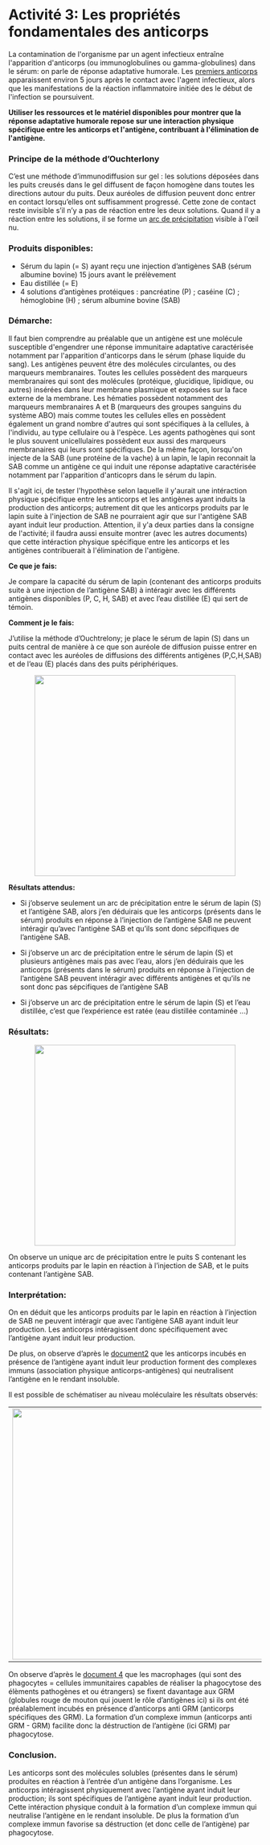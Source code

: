 # Activité 3: Les propriétés fondamentales des anticorps

La contamination de l'organisme par un agent infectieux entraîne l'apparition d'anticorps (ou immunoglobulines ou gamma-globulines) dans le sérum: on parle de réponse adaptative humorale. Les [premiers anticorps](https://ipfs.io/ipfs/QmYFKgDkv2iHoVboPoZuYvZtzaZCESoJjH1LMakyCJiBJb) apparaissent environ 5 jours après le contact avec l'agent infectieux, alors que les manifestations de la réaction inflammatoire initiée des le début de l'infection se poursuivent. 

**Utiliser les ressources et le matériel disponibles pour montrer que la réponse adaptative humorale repose sur une interaction physique spécifique entre les anticorps et l'antigène, contribuant à  l'élimination de l'antigène.**



### Principe de la méthode d’Ouchterlony

C’est une méthode d’immunodiffusion sur gel : les solutions déposées dans les puits creusés dans le gel diffusent de façon homogène dans toutes les directions autour du puits. Deux auréoles de diffusion peuvent donc entrer en contact lorsqu’elles ont suffisamment progressé. Cette zone de contact reste invisible s’il n’y a pas de réaction entre les deux solutions. Quand il y a réaction entre les solutions, il se forme un [arc de précipitation](https://ipfs.io/ipfs/QmRAffm83D4co5Pucn1LqJ5pGkPD7eZkqwg2HXj8Tmjatz) visible à l'œil nu.

### Produits disponibles:

- Sérum du lapin (= S) ayant reçu une injection d’antigènes SAB (sérum albumine bovine) 15 jours avant le prélèvement 
- Eau distillée (= E) 
- 4 solutions d’antigènes protéiques : pancréatine (P) ; caséine (C) ; hémoglobine (H) ; sérum albumine bovine (SAB)


### Démarche:

Il faut bien comprendre au préalable que un antigène est une molécule susceptible d'engendrer une réponse immunitaire adaptative caractérisée notamment par l'apparition d'anticorps dans le sérum (phase liquide du sang). Les antigènes peuvent être des molécules circulantes, ou des marqueurs membranaires. Toutes les cellules possèdent des marqueurs membranaires qui sont des molécules (protéique, glucidique, lipidique, ou autres) insérées dans leur membrane plasmique et exposées sur la face externe de la membrane. Les hématies possèdent notamment des marqueurs membranaires A et B (marqueurs des groupes sanguins du système ABO) mais comme toutes les cellules elles en possèdent également un grand nombre d'autres qui sont spécifiques à la cellules, à l'individu, au type cellulaire ou à l'espèce. Les agents pathogènes qui sont le plus souvent unicellulaires possèdent eux aussi des marqueurs membranaires qui leurs sont spécifiques. De la même façon, lorsqu'on injecte de la SAB (une protéine de la vache) à un lapin, le lapin reconnait la SAB comme un antigène ce qui induit une réponse adaptative caractérisée notamment par l'apparition d'anticoprs dans le sérum du lapin.

Il s'agit ici, de tester l'hypothèse selon laquelle il y'aurait une intéraction physique spécifique entre les anticorps et les antigènes ayant induits la production des anticorps; autrement dit que les anticorps produits par le lapin suite à l'injection de SAB ne pourraient agir que sur l'antigène SAB ayant induit leur production. Attention, il y'a deux parties dans la consigne de l'activité; il faudra aussi ensuite montrer (avec les autres documents) que cette intéraction physique spécifique entre les anticorps et les antigènes contribuerait à l'élimination de l'antigène.

**Ce que je fais:**

Je compare la capacité du sérum de lapin (contenant des anticorps produits suite à une injection de l’antigène SAB) à intéragir avec les différents antigènes disponibles (P, C, H, SAB) et avec l’eau distillée (E) qui sert de témoin.

**Comment je le fais:**

J’utilise la méthode d’Ouchtrelony; je place le sérum de lapin (S) dans un puits central de manière à ce que son auréole de diffusion puisse entrer en contact avec les auréoles de diffusions des différents antigènes (P,C,H,SAB) et de l’eau (E) placés dans des puits périphériques.

<div align=center><a href="https://ipfs.io/ipfs/QmdnvqxadSiZSywFS9gd5du9AVMWTBKrX2oP3mXDaMpHuF"><img src="https://ipfs.io/ipfs/QmdnvqxadSiZSywFS9gd5du9AVMWTBKrX2oP3mXDaMpHuF" width=400></a></div>

**Résultats attendus:**

- Si j’observe seulement un arc de précipitation entre le sérum de lapin (S) et l’antigène SAB, alors j’en déduirais que les anticorps (présents dans le sérum) produits en réponse à l’injection de l’antigène SAB ne peuvent intéragir qu’avec l’antigène SAB et qu’ils sont donc sépcifiques de l’antigène SAB.

- Si j’observe un arc de précipitation entre le sérum de lapin (S) et plusieurs antigènes mais pas avec l’eau, alors j’en déduirais que les anticorps (présents dans le sérum) produits en réponse à l’injection de l’antigène SAB  peuvent intéragir avec différents antigènes et qu’ils ne sont donc pas sépcifiques de l’antigène SAB

- Si j’observe  un arc de précipitation entre le sérum de lapin (S) et l’eau distillée, c’est que l’expérience est ratée (eau distillée contaminée ...)

### Résultats:

<div align=center><a href="https://ipfs.io/ipfs/QmNnSXbeq4QYuhDZZodSGJGttRZASCuHg6DPnPDSgA7qfy"><img src="https://ipfs.io/ipfs/QmNnSXbeq4QYuhDZZodSGJGttRZASCuHg6DPnPDSgA7qfy" width=400></a></div>

On observe un unique arc de précipitation entre le puits S contenant les anticorps produits par le lapin en réaction à l’injection de SAB, et le puits contenant l’antigène SAB.

### Interprétation:

On en déduit que les anticorps produits par le lapin en réaction à l’injection de SAB ne peuvent intéragir que avec l’antigène SAB ayant induit leur production. Les anticorps intéragissent donc spécifiquement avec l’antigène ayant induit leur production.

De plus, on observe d’après le [document2](https://ipfs.io/ipfs/QmPnZx3iWSP6UczpU6UGB7AYNcoZXHXSM1WyNGqNNcbEyX) que les anticorps incubés en présence de l’antigène ayant induit leur production forment des complexes immuns (association physique anticorps-antigènes) qui neutralisent l’antigène en le rendant insoluble.

Il est possible de schématiser au niveau moléculaire les résultats observés:

<div align=center><table>

<tr>

<td><a href="https://ipfs.io/ipfs/QmXH9PGbUXLvwa57HcNVP8CUR2ELmEsZ9YEdM2Pzvkko2c"><img src="https://ipfs.io/ipfs/QmXH9PGbUXLvwa57HcNVP8CUR2ELmEsZ9YEdM2Pzvkko2c" height=500></a></td>

<td><a href="https://ipfs.io/ipfs/QmS1KwznoPW7Ldgu6ehhP2mqqZoy4nKYzs7838Wu3KPG4L"><img src="https://ipfs.io/ipfs/QmS1KwznoPW7Ldgu6ehhP2mqqZoy4nKYzs7838Wu3KPG4L" height=500></a></td>

</tr>
</table></div>

On observe d’après le [document 4](https://ipfs.io/ipfs/Qmapq731GPhbMjjqcEcDTfbMjJEyNTenGuosZZBxJCYeFG) que les macrophages (qui sont des phagocytes = cellules immunitaires capables de réaliser la phagocytose des élèments pathogènes et ou étrangers) se fixent davantage aux GRM (globules rouge de mouton qui jouent le rôle d’antigènes ici) si ils ont été préalablement incubés en présence d’anticorps anti GRM (anticorps spécifiques des GRM). La formation d’un complexe immun (anticorps anti GRM - GRM) facilite donc la déstruction de l’antigène (ici GRM) par phagocytose.

### Conclusion.

Les anticorps sont des molécules solubles (présentes dans le sérum) produites en réaction à l’entrée d’un antigène dans l’organisme. Les anticorps intéragissent physiquement avec l’antigène ayant induit leur production; ils sont spécifiques de l’antigène ayant induit leur production. Cette intéraction physique conduit à la formation d’un complexe immun qui neutralise l’antigène en le rendant insoluble. De plus la formation d’un complexe immun favorise sa déstruction (et donc celle de l’antigène) par phagocytose.
